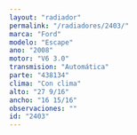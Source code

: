 ```yaml
---
layout: "radiador"
permalink: "/radiadores/2403/"
marca: "Ford"
modelo: "Escape"
ano: "2008"
motor: "V6 3.0"
transmision: "Automática"
parte: "438134"
clima: "Con clima"
alto: "27 9/16"
ancho: "16 15/16"
observaciones: ""
id: "2403"
---
```


